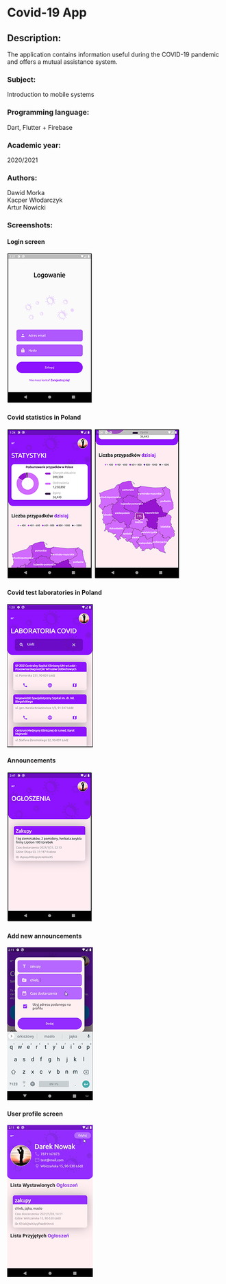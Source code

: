 # Covid-19 App

## Description:
The application contains information useful during the COVID-19 pandemic and offers a mutual assistance system.

### Subject:
Introduction to mobile systems

### Programming language:
Dart, Flutter + Firebase

### Academic year:
2020/2021

### Authors:
Dawid Morka\
Kacper Włodarczyk\
Artur Nowicki

### Screenshots:
#### Login screen
![Login screen](screenshots/login_screen.png?raw=true)
#### Covid statistics in Poland
![Covid Statistics 1](screenshots/statistics1.png?raw=true)
![Covid Statistics 2](screenshots/statistics2.png?raw=true)
#### Covid test laboratories in Poland
![Covid test laboratories](screenshots/covid_laboratories.png?raw=true)
#### Announcements
![Announcements](screenshots/announcements.png?raw=true)
#### Add new announcements
![Add new announcements](screenshots/add_new_announcements.png?raw=true)
#### User profile screen
![User profile screen](screenshots/profile_screen.png?raw=true)
